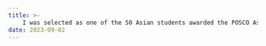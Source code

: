 ```yaml
---
title: >-
    I was selected as one of the 50 Asian students awarded the POSCO Asia Fellowship by POSCO TJ Park Foundation.
date: 2023-09-02
---
```

<!-- <span class="badge badge-pill badge-info">Featured</span> -->
